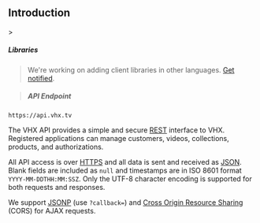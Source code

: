 <!-- ___INTRODUCTION____________________________ -->
<h2 class="head-3 margin-top-large margin-bottom-medium" id="introduction">Introduction</h2>
> <h5 class="head-5 text--white margin-top-medium margin-bottom-medium">Libraries</h5>

> <p class="margin-bottom-large">We're working on adding client libraries in other languages. <a href="/docs/signup">Get notified</a>.</p>

> <h5 class="head-5 text--white">API Endpoint</h5>

```shell
https://api.vhx.tv
```
<section class="text-2 contain">
  <p>The VHX API provides a simple and secure <a href="http://en.wikipedia.org/wiki/Representational_State_Transfer" target="_blank">REST</a> interface to VHX. Registered applications can manage customers, videos, collections, products, and authorizations.</p>
  <p>All API access is over <a href="http://en.wikipedia.org/wiki/HTTP_Secure">HTTPS</a> and all data is sent and received as <a href="https://en.wikipedia.org/wiki/JSON" target="_blank">JSON</a>. Blank fields are included as <code>null</code> and timestamps are in ISO 8601 format <code>YYYY-MM-DDTHH:MM:SSZ</code>. Only the UTF-8 character encoding is supported for both requests and responses.</p>
  <p>We support <a href="https://en.wikipedia.org/wiki/JSONP" target="_blank">JSONP</a> (use <code>?callback=</code>) and <a href="http://en.wikipedia.org/wiki/Cross-origin_resource_sharing" target="_blank">Cross Origin Resource Sharing</a> (CORS) for AJAX requests.</p>
</section>
